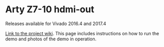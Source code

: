 # Arty Z7-10 hdmi-out 

Releases available for Vivado 2016.4 and 2017.4

[Link to the project wiki](https://reference.digilentinc.com/learn/programmable-logic/tutorials/arty-z7-hdmi-demo/start). This page includes instructions on how to run the demo and photos of the demo in operation.

